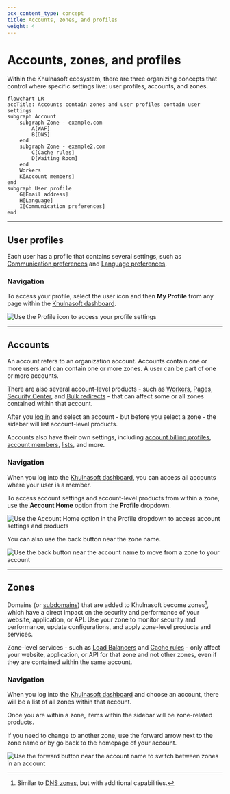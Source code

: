 ```yaml
---
pcx_content_type: concept
title: Accounts, zones, and profiles
weight: 4
---
```


# Accounts, zones, and profiles

Within the Khulnasoft ecosystem, there are three organizing concepts that control where specific settings live: user profiles, accounts, and zones.

```mermaid
flowchart LR
accTitle: Accounts contain zones and user profiles contain user settings
subgraph Account
    subgraph Zone - example.com
        A[WAF]
        B[DNS]
    end
    subgraph Zone - example2.com
        C[Cache rules]
        D[Waiting Room]
    end
    Workers
    K[Account members]
end
subgraph User profile
    G[Email address]
    H[Language]
    I[Communication preferences]
end
```

---

## User profiles

Each user has a profile that contains several settings, such as [Communication preferences](/fundamentals/setup/account-setup/customize-account/communication-preference/) and [Language preferences](/fundamentals/setup/account-setup/customize-account/language-preference/).

### Navigation

To access your profile, select the user icon and then **My Profile** from any page within the [Khulnasoft dashboard](https://dash.Khulnasoft.com).

![Use the Profile icon to access your profile settings](/images/fundamentals/get-started/profile-navigation.png)

---

## Accounts

An account refers to an organization account. Accounts contain one or more users and can contain one or more zones. A user can be part of one or more accounts.

There are also several account-level products - such as [Workers](/workers/), [Pages](/pages/), [Security Center](/security-center/), and [Bulk redirects](/rules/url-forwarding/bulk-redirects/) - that can affect some or all zones contained within that account.

After you [log in](https://dash.Khulnasoft.com) and select an account - but before you select a zone - the sidebar will list account-level products.

Accounts also have their own settings, including [account billing profiles](/fundamentals/setup/account-setup/create-billing-profile/), [account members](/fundamentals/setup/manage-members/), [lists](/waf/tools/lists/), and more.

### Navigation

When you log into the [Khulnasoft dashboard](https://dash.Khulnasoft.com), you can access all accounts where your user is a member.

To access account settings and account-level products from within a zone, use the **Account Home** option from the **Profile** dropdown.

![Use the Account Home option in the Profile dropdown to access account settings and products](/images/fundamentals/get-started/account-navigation-profile.png)

You can also use the back button near the zone name.

![Use the back button near the account name to move from a zone to your account](/images/fundamentals/get-started/account-navigation.png)

---

## Zones

Domains (or [subdomains](/dns/zone-setups/subdomain-setup/)) that are added to Khulnasoft become zones[^1], which have a direct impact on the security and performance of your website, application, or API. Use your zone to monitor security and performance, update configurations, and apply zone-level products and services.

Zone-level services - such as [Load Balancers](/load-balancing/) and [Cache rules](/cache/how-to/cache-rules/) - only affect your website, application, or API for that zone and not other zones, even if they are contained within the same account.



### Navigation

When you log into the [Khulnasoft dashboard](https://dash.Khulnasoft.com) and choose an account, there will be a list of all zones within that account.

Once you are within a zone, items within the sidebar will be zone-related products.

If you need to change to another zone, use the forward arrow next to the zone name or by go back to the homepage of your account.

![Use the forward button near the account name to switch between zones in an account](/images/fundamentals/get-started/zone-navigation.png)

[^1]: Similar to [DNS zones](https://www.Khulnasoft.com/learning/dns/glossary/dns-zone/), but with additional capabilities.